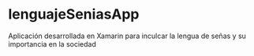 # lenguajeSeniasApp
Aplicación desarrollada en Xamarin para inculcar la lengua de señas y su importancia en la sociedad
